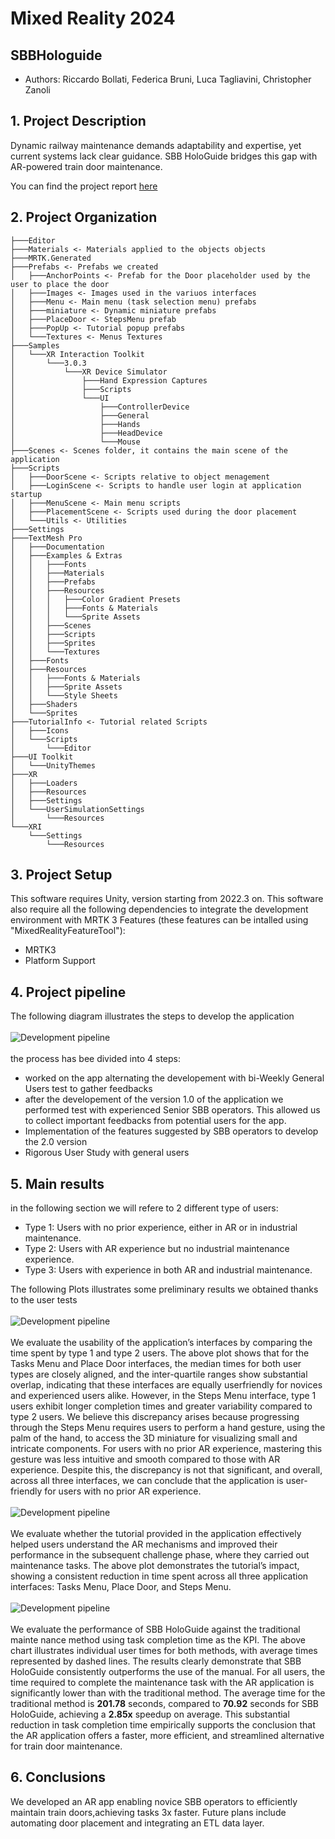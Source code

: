 # Mixed Reality 2024
## SBBHologuide
- Authors: Riccardo Bollati, Federica Bruni, Luca Tagliavini, Christopher Zanoli

## 1. Project Description
Dynamic railway maintenance demands adaptability and expertise, yet current systems lack clear guidance. SBB HoloGuide bridges this gap with AR-powered train door maintenance. 

You can find the project report [here](//TODO)

## 2. Project Organization
```
├───Editor
├───Materials <- Materials applied to the objects objects
├───MRTK.Generated
├───Prefabs <- Prefabs we created
│   ├───AnchorPoints <- Prefab for the Door placeholder used by the user to place the door
│   ├───Images <- Images used in the variuos interfaces
│   ├───Menu <- Main menu (task selection menu) prefabs
│   ├───miniature <- Dynamic miniature prefabs
│   ├───PlaceDoor <- StepsMenu prefab
│   ├───PopUp <- Tutorial popup prefabs
│   └───Textures <- Menus Textures
├───Samples
│   └───XR Interaction Toolkit
│       └───3.0.3
│           └───XR Device Simulator
│               ├───Hand Expression Captures
│               ├───Scripts
│               └───UI
│                   ├───ControllerDevice
│                   ├───General
│                   ├───Hands
│                   ├───HeadDevice
│                   └───Mouse
├───Scenes <- Scenes folder, it contains the main scene of the application
├───Scripts
│   ├───DoorScene <- Scripts relative to object menagement
│   ├───LoginScene <- Scripts to handle user login at application startup
│   ├───MenuScene <- Main menu scripts
│   ├───PlacementScene <- Scripts used during the door placement
│   └───Utils <- Utilities
├───Settings
├───TextMesh Pro
│   ├───Documentation
│   ├───Examples & Extras
│   │   ├───Fonts
│   │   ├───Materials
│   │   ├───Prefabs
│   │   ├───Resources
│   │   │   ├───Color Gradient Presets
│   │   │   ├───Fonts & Materials
│   │   │   └───Sprite Assets
│   │   ├───Scenes
│   │   ├───Scripts
│   │   ├───Sprites
│   │   └───Textures
│   ├───Fonts
│   ├───Resources
│   │   ├───Fonts & Materials
│   │   ├───Sprite Assets
│   │   └───Style Sheets
│   ├───Shaders
│   └───Sprites
├───TutorialInfo <- Tutorial related Scripts
│   ├───Icons
│   └───Scripts
│       └───Editor
├───UI Toolkit
│   └───UnityThemes
├───XR
│   ├───Loaders
│   ├───Resources
│   ├───Settings
│   └───UserSimulationSettings
│       └───Resources
└───XRI
    └───Settings
        └───Resources
```
## 3. Project Setup
This software requires Unity, version starting from 2022.3 on. This software also require all the following dependencies to integrate the development environment with MRTK 3 Features (these features can be intalled using "MixedRealityFeatureTool"):
- MRTK3
- Platform Support

## 4. Project pipeline
The following diagram illustrates the steps to develop the application
<br><br>
![Development pipeline](README_files/app_development.jpg)
<br><br>
the process has bee divided into 4 steps:
- worked on the app alternating the developement with bi-Weekly General Users test to gather feedbacks
- after the developement of the version 1.0 of the application we performed test with experienced Senior SBB operators. This allowed us to collect important feedbacks from potential users for the app.
- Implementation of the features suggested by SBB operators to develop the 2.0 version
- Rigorous User Study with general users

## 5. Main results
in the following section we will refere to 2 different type of users: 
- Type 1: Users with no prior experience, either in AR or in industrial maintenance.
- Type 2: Users with AR experience but no industrial maintenance experience.
- Type 3: Users with experience in both AR and industrial maintenance.

The following Plots illustrates some preliminary results we obtained thanks to the user tests
<br><br>
![Development pipeline](README_files/plot1.jpg)
<br><br>
We evaluate the usability of the application’s interfaces by comparing the time spent by type 1 and type 2 users. The above plot shows that for the Tasks Menu and Place Door interfaces, the median times for both user types are closely aligned, and the inter-quartile ranges show substantial overlap, indicating that these interfaces are equally userfriendly for novices and experienced users alike. However, in the Steps Menu interface, type 1 users exhibit longer completion times and greater variability compared to type 2 users. We believe this discrepancy arises because progressing through the Steps Menu requires users to perform a hand gesture, using the palm of the hand, to access the 3D miniature for visualizing small and intricate components. For users with no prior AR experience, mastering this gesture was less intuitive and smooth
compared to those with AR experience. Despite this, the discrepancy is not that significant, and overall, across all three interfaces, we can conclude that the application is user-friendly for users with no prior AR experience.
<br><br>
![Development pipeline](README_files/plot2.jpg)
<br><br>
We evaluate whether the tutorial provided in the application effectively helped users understand the AR mechanisms and improved their performance in the subsequent challenge phase, where they carried out maintenance tasks. The above plot demonstrates the tutorial’s impact, showing a consistent reduction in time spent across all three application interfaces: Tasks Menu, Place Door, and Steps Menu.
<br><br>
![Development pipeline](README_files/plot3.jpg)
<br><br>
We evaluate the performance of SBB HoloGuide against the traditional mainte nance method using task completion time as the KPI. The above chart illustrates individual user times for both methods, with average times represented by dashed lines. The results clearly demonstrate that SBB HoloGuide consistently outperforms the use of the manual.
For all users, the time required to complete the maintenance task with the AR application is significantly lower than with the traditional method. The average time for the traditional method is <b>201.78</b> seconds, compared to <b>70.92</b> seconds for SBB HoloGuide, achieving a <b>2.85x</b> speedup on average. This substantial reduction in task completion time empirically supports the conclusion that the AR application offers a faster, more efficient, and streamlined alternative for train door maintenance.
## 6. Conclusions

We developed an AR app enabling novice SBB operators to efficiently maintain train doors,achieving tasks 3x faster. Future plans include automating door placement and integrating an ETL data layer.

